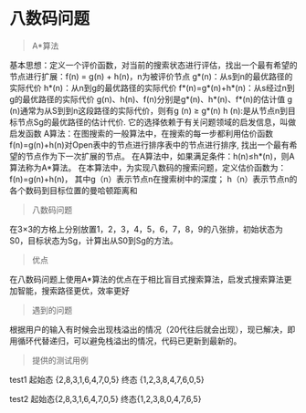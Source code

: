 # 八数码问题
> A*算法

基本思想：定义一个评价函数，对当前的搜索状态进行评估，找出一个最有希望的节点进行扩展：f(n) = g(n) + h(n)，n为被评价节点
g*(n)：从s到n的最优路径的实际代价
h*(n)：从n到g的最优路径的实际代价
f*(n)=g*(n)+h*(n)：从s经过n到g的最优路径的实际代价
g(n)、h(n)、f(n)分别是g*(n)、h*(n)、f*(n)的估计值
g (n)通常为从S到到n这段路径的实际代价，则有g (n) ≥ g*(n)
h (n):是从节点n到目标节点Sg的最优路径的估计代价. 它的选择依赖于有关问题领域的启发信息，叫做启发函数
A算法：在图搜索的一般算法中，在搜索的每一步都利用估价函数f(n)=g(n)+h(n)对Open表中的节点进行排序表中的节点进行排序, 找出一个最有希望的节点作为下一次扩展的节点。
在A算法中，如果满足条件：h(n)≤h*(n)，则A算法称为A*算法。
在本算法中，为实现八数码的搜索问题，定义估价函数为：f(n)=g(n)+h(n)，
其中g（n）表示节点n在搜索树中的深度；
h（n）表示节点n的各个数码到目标位置的曼哈顿距离和

> 八数码问题

在3×3的方格上分别放置1，2，3，4，5，6，7，8，9的八张排，初始状态为S0，目标状态为Sg，计算出从S0到Sg的方法。

> 优点

在八数码问题上使用A*算法的优点在于相比盲目式搜索算法，启发式搜索算法更加智能，搜索路径更优，效率更好

> 遇到的问题

根据用户的输入有时候会出现栈溢出的情况（20代往后就会出现），现已解决，即用循环代替递归，可以避免栈溢出的情况，代码已更新到最新的。

> 提供的测试用例

test1
起始态 {2,8,3,1,6,4,7,0,5}
终态 {1,2,3,8,4,7,6,0,5}

test2
起始态{2,8,3,1,6,4,7,0,5}
终态{1,2,3,8,0,4,7,6,5}

